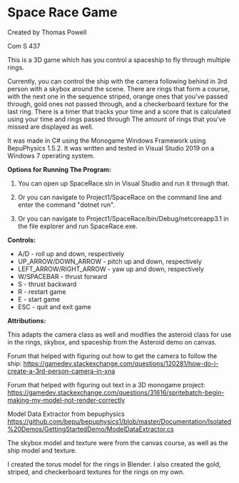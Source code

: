 # Space Race Game

Created by Thomas Powell

Com S 437

This is a 3D game which has you control a spaceship to fly through multiple rings.

Currently, you can control the ship with the camera following behind in 3rd person with a skybox around the scene. 
There are rings that form a course, with the next one in the sequence striped, orange ones that you've passed through, gold ones not passed through, and a checkerboard texture for the last ring.
There is a timer that tracks your time and a score that is calculated using your time and rings passed through
The amount of rings that you've missed are displayed as well.

It was made in C# using the Monogame Windows Framework using BepuPhysics 1.5.2. It was written and tested in Visual Studio 2019 on a Windows 7 operating system.
 
__Options for Running The Program:__
1. You can open up SpaceRace.sln in Visual Studio and run it through that.

2. Or you can navigate to Project1/SpaceRace on the command line and enter the command "dotnet run".

3. Or you can navigate to Project1/SpaceRace/bin/Debug/netcoreapp3.1 in the file explorer and run SpaceRace.exe.

__Controls:__
* A/D - roll up and down, respectively
* UP_ARROW/DOWN_ARROW - pitch up and down, respectively
* LEFT_ARROW/RIGHT_ARROW - yaw up and down, respectively
* W/SPACEBAR - thrust forward
* S - thrust backward
* R - restart game
* E - start game
* ESC - quit and exit game


__Attributions:__

This adapts the camera class as well and modifies the asteroid class for use in the rings, skybox, and spaceship from the Asteroid demo on canvas.

Forum that helped with figuring out how to get the camera to follow the ship:
https://gamedev.stackexchange.com/questions/120281/how-do-i-create-a-3rd-person-camera-in-xna

Forum that helped with figuring out text in a 3D monogame project:
https://gamedev.stackexchange.com/questions/31616/spritebatch-begin-making-my-model-not-render-correctly

Model Data Extractor from bepuphysics
https://github.com/bepu/bepuphysics1/blob/master/Documentation/Isolated%20Demos/GettingStartedDemo/ModelDataExtractor.cs

The skybox model and texture were from the canvas course, as well as the ship model and texture.

I created the torus model for the rings in Blender.
I also created the gold, striped, and checkerboard textures for the rings on my own.


